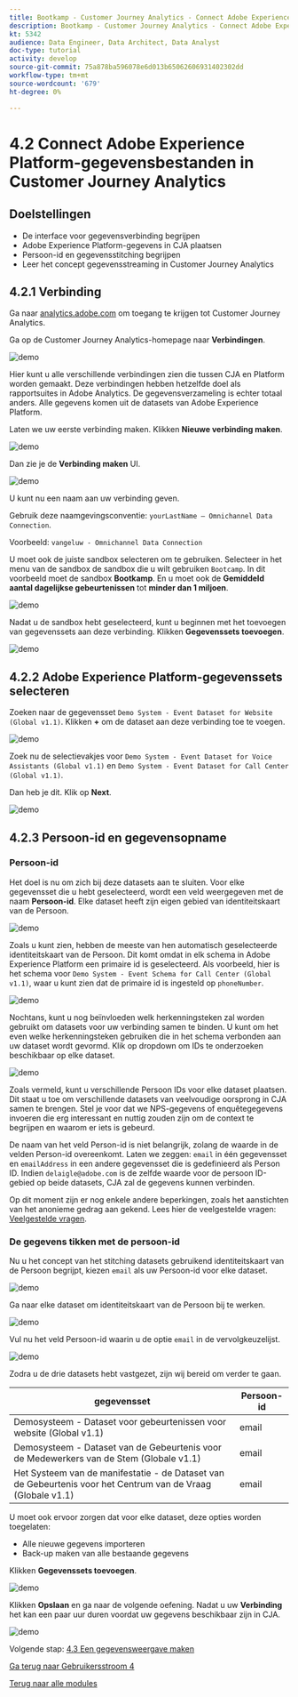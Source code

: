 ```yaml
---
title: Bootkamp - Customer Journey Analytics - Connect Adobe Experience Platform-gegevenssets in Customer Journey Analytics - Brazilië
description: Bootkamp - Customer Journey Analytics - Connect Adobe Experience Platform-gegevenssets in Customer Journey Analytics - Brazilië
kt: 5342
audience: Data Engineer, Data Architect, Data Analyst
doc-type: tutorial
activity: develop
source-git-commit: 75a878ba596078e6d013b65062606931402302dd
workflow-type: tm+mt
source-wordcount: '679'
ht-degree: 0%

---
```


# 4.2 Connect Adobe Experience Platform-gegevensbestanden in Customer Journey Analytics

## Doelstellingen

- De interface voor gegevensverbinding begrijpen
- Adobe Experience Platform-gegevens in CJA plaatsen
- Persoon-id en gegevensstitching begrijpen
- Leer het concept gegevensstreaming in Customer Journey Analytics

## 4.2.1 Verbinding

Ga naar [analytics.adobe.com](https://analytics.adobe.com) om toegang te krijgen tot Customer Journey Analytics.

Ga op de Customer Journey Analytics-homepage naar **Verbindingen**.

![demo](./images/cja2.png)

Hier kunt u alle verschillende verbindingen zien die tussen CJA en Platform worden gemaakt. Deze verbindingen hebben hetzelfde doel als rapportsuites in Adobe Analytics. De gegevensverzameling is echter totaal anders. Alle gegevens komen uit de datasets van Adobe Experience Platform.

Laten we uw eerste verbinding maken. Klikken **Nieuwe verbinding maken**.

![demo](./images/cja4.png)

Dan zie je de **Verbinding maken** UI.

![demo](./images/cja5.png)

U kunt nu een naam aan uw verbinding geven.

Gebruik deze naamgevingsconventie: `yourLastName – Omnichannel Data Connection`.

Voorbeeld: `vangeluw - Omnichannel Data Connection`

U moet ook de juiste sandbox selecteren om te gebruiken. Selecteer in het menu van de sandbox de sandbox die u wilt gebruiken `Bootcamp`. In dit voorbeeld moet de sandbox **Bootkamp**. En u moet ook de **Gemiddeld aantal dagelijkse gebeurtenissen** tot **minder dan 1 miljoen**.

![demo](./images/cjasb.png)

Nadat u de sandbox hebt geselecteerd, kunt u beginnen met het toevoegen van gegevenssets aan deze verbinding. Klikken **Gegevenssets toevoegen**.

![demo](./images/cjasb1.png)

## 4.2.2 Adobe Experience Platform-gegevenssets selecteren

Zoeken naar de gegevensset `Demo System - Event Dataset for Website (Global v1.1)`. Klikken **+** om de dataset aan deze verbinding toe te voegen.

![demo](./images/cja7.png)

Zoek nu de selectievakjes voor `Demo System - Event Dataset for Voice Assistants (Global v1.1)` en `Demo System - Event Dataset for Call Center (Global v1.1)`.

Dan heb je dit. Klik op **Next**.

![demo](./images/cja9.png)

## 4.2.3 Persoon-id en gegevensopname

### Persoon-id

Het doel is nu om zich bij deze datasets aan te sluiten. Voor elke gegevensset die u hebt geselecteerd, wordt een veld weergegeven met de naam **Persoon-id**. Elke dataset heeft zijn eigen gebied van identiteitskaart van de Persoon.

![demo](./images/cja11.png)

Zoals u kunt zien, hebben de meeste van hen automatisch geselecteerde identiteitskaart van de Persoon. Dit komt omdat in elk schema in Adobe Experience Platform een primaire id is geselecteerd. Als voorbeeld, hier is het schema voor `Demo System - Event Schema for Call Center (Global v1.1)`, waar u kunt zien dat de primaire id is ingesteld op `phoneNumber`.

![demo](./images/cja13.png)

Nochtans, kunt u nog beïnvloeden welk herkenningsteken zal worden gebruikt om datasets voor uw verbinding samen te binden. U kunt om het even welke herkenningsteken gebruiken die in het schema verbonden aan uw dataset wordt gevormd. Klik op dropdown om IDs te onderzoeken beschikbaar op elke dataset.

![demo](./images/cja14.png)

Zoals vermeld, kunt u verschillende Persoon IDs voor elke dataset plaatsen. Dit staat u toe om verschillende datasets van veelvoudige oorsprong in CJA samen te brengen. Stel je voor dat we NPS-gegevens of enquêtegegevens invoeren die erg interessant en nuttig zouden zijn om de context te begrijpen en waarom er iets is gebeurd.

De naam van het veld Person-id is niet belangrijk, zolang de waarde in de velden Person-id overeenkomt. Laten we zeggen: `email` in één gegevensset en `emailAddress` in een andere gegevensset die is gedefinieerd als Person ID. Indien `delaigle@adobe.com` is de zelfde waarde voor de persoon ID-gebied op beide datasets, CJA zal de gegevens kunnen verbinden.

Op dit moment zijn er nog enkele andere beperkingen, zoals het aanstichten van het anonieme gedrag aan gekend. Lees hier de veelgestelde vragen: [Veelgestelde vragen](https://experienceleague.adobe.com/docs/analytics-platform/using/cja-overview/cja-faq.html).

### De gegevens tikken met de persoon-id

Nu u het concept van het stitching datasets gebruikend identiteitskaart van de Persoon begrijpt, kiezen `email` als uw Persoon-id voor elke dataset.

![demo](./images/cja15.png)

Ga naar elke dataset om identiteitskaart van de Persoon bij te werken.

![demo](./images/cja12a.png)

Vul nu het veld Persoon-id waarin u de optie `email` in de vervolgkeuzelijst.

![demo](./images/cja17.png)

Zodra u de drie datasets hebt vastgezet, zijn wij bereid om verder te gaan.

| gegevensset | Persoon-id |
| ----------------- |-------------| 
| Demosysteem - Dataset voor gebeurtenissen voor website (Global v1.1) | email |
| Demosysteem - Dataset van de Gebeurtenis voor de Medewerkers van de Stem (Globale v1.1) | email |
| Het Systeem van de manifestatie - de Dataset van de Gebeurtenis voor het Centrum van de Vraag (Globale v1.1) | email |

U moet ook ervoor zorgen dat voor elke dataset, deze opties worden toegelaten:

- Alle nieuwe gegevens importeren
- Back-up maken van alle bestaande gegevens

Klikken **Gegevenssets toevoegen**.

![demo](./images/cja16.png)

Klikken **Opslaan** en ga naar de volgende oefening.
Nadat u uw **Verbinding** het kan een paar uur duren voordat uw gegevens beschikbaar zijn in CJA.

![demo](./images/cja20.png)

Volgende stap: [4.3 Een gegevensweergave maken](./ex3.md)

[Ga terug naar Gebruikersstroom 4](./uc4.md)

[Terug naar alle modules](./../../overview.md)
